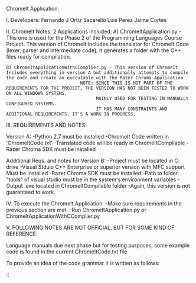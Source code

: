 ChromeIt Application:

I. Developers:
Fernando J Ortiz Sacarello
Luis Perez
Jaime Cortes


II. ChromeIt Notes:
2 Applications included:
    A) ChromeItApplication.py - This one is used for the Phase 2 of the Programming Languages Course Project.
                                 This version of ChromeIt includes the translator for ChromeIt Code (lexer, parser and intermediate code); it generates a folder with the C++ files ready for compilation.

    B) ChromeItApplicationWithCComplier.py - This version of ChromeIt Includes everything in version A but additionally attempts to compile the code and create an executable with the Razer Chroma Application
                                NOTE: SINCE THIS IS NOT PART OF THE REQUIREMENTS FOR THE PROJECT, THE VERSION HAS NOT BEEN TESTED TO WORK ON ALL WINDOWS SYSTEMS.
                                      MAINLY USED FOR TESTING IN MANUALLY CONFIGURED SYSTEMS.
                                      IT HAS MANY CONSTRAINTS AND ADDITIONAL REQUIREMENTS. IT'S A WORK IN PROGRESS.



III. REQUIREMENTS AND NOTES:

Version A:
-Python 2.7 must be installed
-ChromeIt Code written in 'ChromeItCode.txt'
-Translated code will be ready in ChromeItCompilable
-Razer Chroma SDK must be installed

Additional Reqs. and notes for Version B:
-Project must be located in C: drive
-Visual Stduio C++ Enterprise or superior version with MFC support Must be Installed
-Razer Chroma SDK must be installed
-Path to folder "tools" of visual studio must be in the system's environment variables
-Output .exe located in ChromeItCompilable folder
-Again, this version is not guaranteed to work.


IV. To execute the ChromeIt Application:
-Make sure requirements in the previous section are met.
-Run ChromeItApplication.py or ChromeItApplicationWithCComplier.py



V. FOLLOWING NOTES ARE NOT OFFICIAL, BUT FOR SOME KIND OF REFERENCE:


Language manuals due next phase but for testing purposes, some example code is found in the current ChromeItCode.txt file

To provide an idea of the code grammar it is written as follows:

<effectID> <effectDevice> <EffectType> <EffectArguments> :: <EffectID> <EffectDuration>
